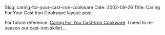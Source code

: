 Slug: caring-for-your-cast-iron-cookware
Date: 2002-09-26
Title: Caring For Your Cast Iron Cookware
layout: post

For future reference: <a href="http://www.dutchovencookware.com/lodge-cookware.html">Caring For You Cast-Iron Cookware</a>. I need to re-season our cast-iron skillet...
